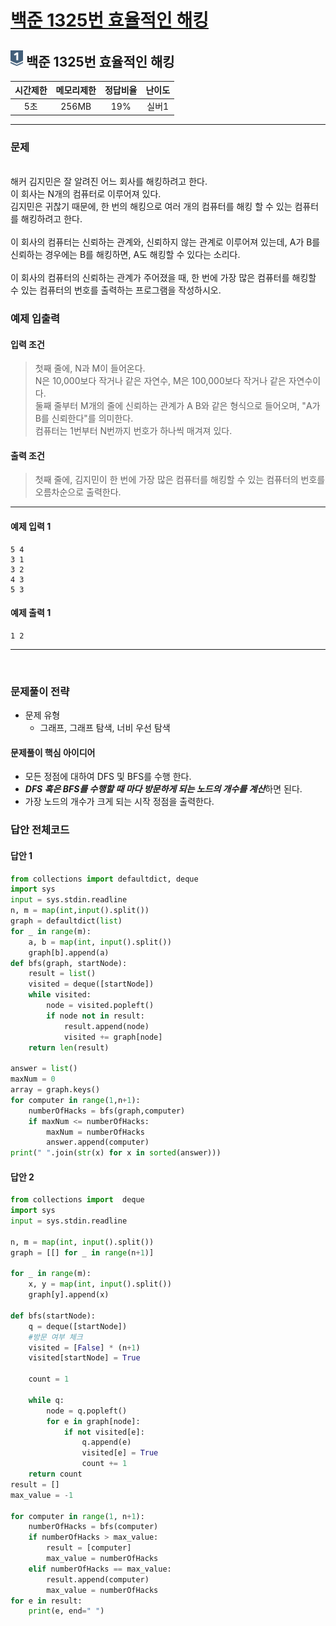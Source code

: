 
# [백준 1325번 효율적인 해킹](https://www.acmicpc.net/problem/1325)

## <img src="https://raw.githubusercontent.com/gudals-kim/Studyroom/0c61bf1ad9b6434ff624dbab4012654df8c92b01/codingtest/img/rank/silver_1.svg" width="20">  백준 1325번 효율적인 해킹  


| 시간제한 | 메모리제한 | 정답비율  | 난이도  | 
|:----:|:-----:|:-----:|:----:|
|  5초  | 256MB | 	19%  | 실버1  |

---

### 문제


<br> 해커 김지민은 잘 알려진 어느 회사를 해킹하려고 한다.
<br> 이 회사는 N개의 컴퓨터로 이루어져 있다.
<br> 김지민은 귀찮기 때문에, 한 번의 해킹으로 여러 개의 컴퓨터를 해킹 할 수 있는 컴퓨터를 해킹하려고 한다.
<br> 
<br> 이 회사의 컴퓨터는 신뢰하는 관계와, 신뢰하지 않는 관계로 이루어져 있는데, A가 B를 신뢰하는 경우에는 B를 해킹하면, A도 해킹할 수 있다는 소리다.
<br> 
<br> 이 회사의 컴퓨터의 신뢰하는 관계가 주어졌을 때, 한 번에 가장 많은 컴퓨터를 해킹할 수 있는 컴퓨터의 번호를 출력하는 프로그램을 작성하시오.

### 예제 입출력
   
#### 입력 조건
> 첫째 줄에, N과 M이 들어온다.<br>
> N은 10,000보다 작거나 같은 자연수, M은 100,000보다 작거나 같은 자연수이다.<br>
> 둘째 줄부터 M개의 줄에 신뢰하는 관계가 A B와 같은 형식으로 들어오며, "A가 B를 신뢰한다"를 의미한다.<br>
> 컴퓨터는 1번부터 N번까지 번호가 하나씩 매겨져 있다.<br>
#### 출력 조건
> 첫째 줄에, 김지민이 한 번에 가장 많은 컴퓨터를 해킹할 수 있는 컴퓨터의 번호를 오름차순으로 출력한다. <br>
---
#### 예제 입력 1
```
5 4
3 1
3 2
4 3
5 3
```
#### 예제 출력 1
```
1 2
```

---


<br>

### 문제풀이 전략
- 문제 유형
  - 그래프, 그래프 탐색, 너비 우선 탐색

#### 문제풀이 핵심 아이디어

- 모든 정점에 대하여 DFS 및 BFS를 수행 한다.
- ***DFS 혹은 BFS를 수행할 때 마다 방문하게 되는 노드의 개수를 계산***하면 된다.
- 가장 노드의 개수가 크게 되는 시작 정점을 출력한다.


### 답안 전체코드
#### 답안 1
```py
from collections import defaultdict, deque
import sys
input = sys.stdin.readline
n, m = map(int,input().split())
graph = defaultdict(list)
for _ in range(m):
    a, b = map(int, input().split())
    graph[b].append(a)
def bfs(graph, startNode):
    result = list()
    visited = deque([startNode])
    while visited:
        node = visited.popleft()
        if node not in result:
            result.append(node)
            visited += graph[node]
    return len(result)

answer = list()
maxNum = 0
array = graph.keys()
for computer in range(1,n+1):
    numberOfHacks = bfs(graph,computer)
    if maxNum <= numberOfHacks:
        maxNum = numberOfHacks
        answer.append(computer)
print(" ".join(str(x) for x in sorted(answer)))
```

#### 답안 2
```python
from collections import  deque
import sys
input = sys.stdin.readline

n, m = map(int, input().split())
graph = [[] for _ in range(n+1)]

for _ in range(m):
    x, y = map(int, input().split())
    graph[y].append(x)

def bfs(startNode):
    q = deque([startNode])
    #방문 여부 체크
    visited = [False] * (n+1)
    visited[startNode] = True

    count = 1
    
    while q:
        node = q.popleft()
        for e in graph[node]:
            if not visited[e]:
                q.append(e)
                visited[e] = True
                count += 1
    return count
result = []
max_value = -1

for computer in range(1, n+1):
    numberOfHacks = bfs(computer)
    if numberOfHacks > max_value:
        result = [computer]
        max_value = numberOfHacks
    elif numberOfHacks == max_value:
        result.append(computer)
        max_value = numberOfHacks
for e in result:
    print(e, end=" ")
```